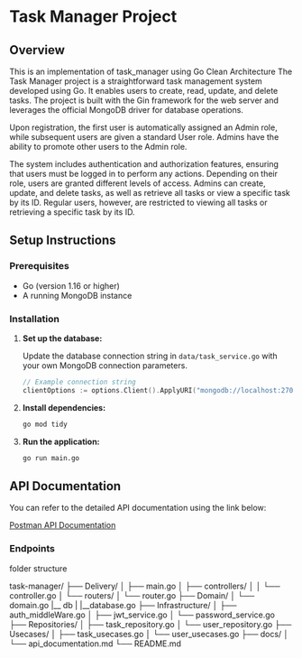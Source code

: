# Task Manager Project

## Overview
This is an implementation of task_manager using Go Clean Architecture
The Task Manager project is a straightforward task management system developed using Go. It enables users to create, read, update, and delete tasks. The project is built with the Gin framework for the web server and leverages the official MongoDB driver for database operations.

Upon registration, the first user is automatically assigned an Admin role, while subsequent users are given a standard User role. Admins have the ability to promote other users to the Admin role.

The system includes authentication and authorization features, ensuring that users must be logged in to perform any actions. Depending on their role, users are granted different levels of access. Admins can create, update, and delete tasks, as well as retrieve all tasks or view a specific task by its ID. Regular users, however, are restricted to viewing all tasks or retrieving a specific task by its ID.

## Setup Instructions

### Prerequisites

- Go (version 1.16 or higher)
- A running MongoDB instance

### Installation


1. **Set up the database:**

    Update the database connection string in `data/task_service.go` with your own MongoDB connection parameters.

    ```go
    // Example connection string
    clientOptions := options.Client().ApplyURI("mongodb://localhost:27017")
    ```

2. **Install dependencies:**

    ```sh
    go mod tidy
    ```

3. **Run the application:**

    ```sh
    go run main.go
    ```

## API Documentation

You can refer to the detailed API documentation using the link below:

[Postman API Documentation](https://documenter.getpostman.com/view/37171778/2sA3s3JC8E)

### Endpoints

folder structure

task-manager/
├── Delivery/
│   ├── main.go
│   ├── controllers/
│   │   └── controller.go
│   └── routers/
│       └── router.go
├── Domain/
│   └── domain.go
|__ db
|   |__database.go
├── Infrastructure/
│   ├── auth_middleWare.go
│   ├── jwt_service.go
│   └── password_service.go
├── Repositories/
│   ├── task_repository.go
│   └── user_repository.go
├── Usecases/
│   ├── task_usecases.go
│   └── user_usecases.go
├── docs/
│   └── api_documentation.md
└── README.md
